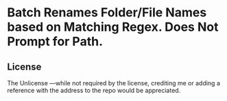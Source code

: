 # Batch Renames Folder/File Names based on Matching Regex. Does Not Prompt for Path.
## License
The Unlicense
—while not required by the license, crediting me or adding a reference with the address to the repo would be appreciated.